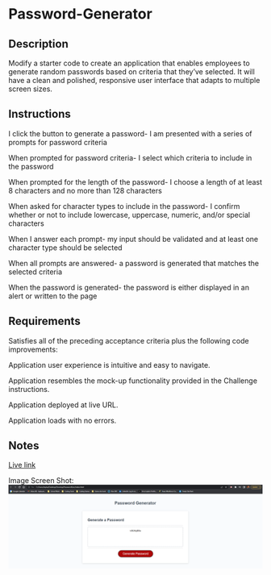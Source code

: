 # Password-Generator

## Description

Modify a starter code to create an application that enables employees to generate random passwords based on criteria that they’ve selected. It will have a clean and polished, responsive user interface that adapts to multiple screen sizes.

## Instructions

I click the button to generate a password- I am presented with a series of prompts for password criteria

When prompted for password criteria- I select which criteria to include in the password

When prompted for the length of the password- I choose a length of at least 8 characters and no more than 128 characters

When asked for character types to include in the password- I confirm whether or not to include lowercase, uppercase, numeric, and/or special characters

When I answer each prompt- my input should be validated and at least one character type should be selected

When all prompts are answered- a password is generated that matches the selected criteria

When the password is generated- the password is either displayed in an alert or written to the page


## Requirements

Satisfies all of the preceding acceptance criteria plus the following code improvements:

Application user experience is intuitive and easy to navigate.

Application resembles the mock-up functionality provided in the Challenge instructions.

Application deployed at live URL.

Application loads with no errors.


## Notes

[Live link](https://leybaair.github.io/Password-Generator/)

Image Screen Shot: ![On a desktop, image displays finished project](./passwordgenerated.png)
